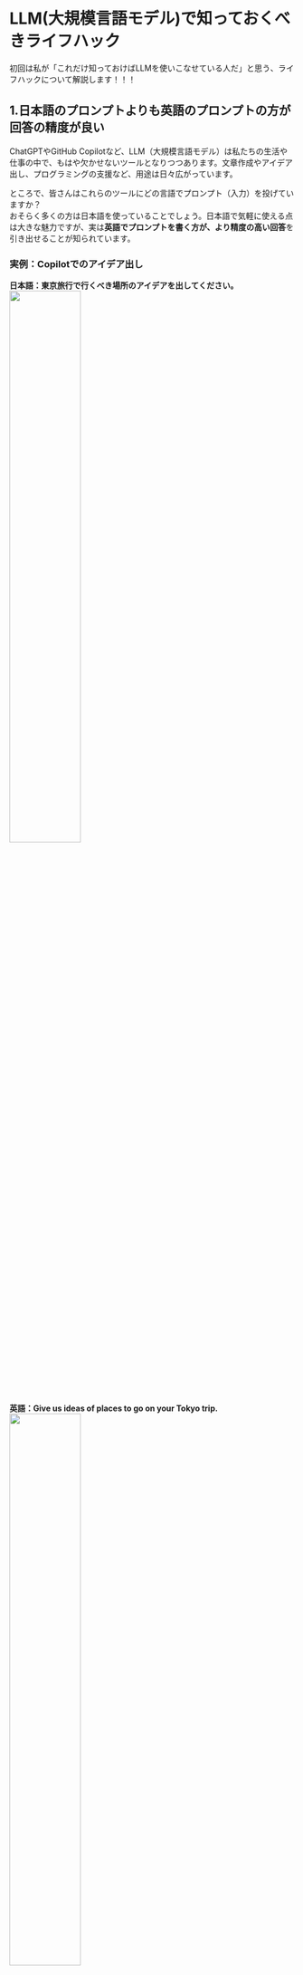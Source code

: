# LLM(大規模言語モデル)で知っておくべきライフハック
初回は私が「これだけ知っておけばLLMを使いこなせている人だ」と思う、ライフハックについて解説します！！！

## 1.日本語のプロンプトよりも英語のプロンプトの方が回答の精度が良い
ChatGPTやGitHub Copilotなど、LLM（大規模言語モデル）は私たちの生活や仕事の中で、もはや欠かせないツールとなりつつあります。文章作成やアイデア出し、プログラミングの支援など、用途は日々広がっています。  

ところで、皆さんはこれらのツールにどの言語でプロンプト（入力）を投げていますか？  
おそらく多くの方は日本語を使っていることでしょう。日本語で気軽に使える点は大きな魅力ですが、実は**英語でプロンプトを書く方が、より精度の高い回答**を引き出せることが知られています。  

### 実例：Copilotでのアイデア出し  

**日本語：東京旅行で行くべき場所のアイデアを出してください。**  
<img src = "https://github.com/user-attachments/assets/5566fcfe-6f43-4c6d-a15a-27eecfdf13df" width = 50%>

**英語：Give us ideas of places to go on your Tokyo trip.**  
<img src = "https://github.com/user-attachments/assets/46699cc4-3fe7-404e-911d-fdab96dd8c13" width = 50%>

いかがでしょうか。  
日本語でのプロンプトではざっくりとした情報を教えてくれますが、英語の方がより具体的・詳細かつ多くの引用情報を元に出力してくれます。  
プロンプトから得られる意図としては、行くべき場所として具体的なものを求めていると感じられますので、英語の方が高い精度でプロンプトを読み取ってくれていませんか？  

これはなぜでしょうか？  

私はこれに二つの理由があると考えています。

---
### ①英語の方が学習データが多い
LLMの学習データはネット上にある膨大な量の文書データから構成されています。  
例えば、Google検索やWikipedia等です。  
身近なwikipediaでは日本語よりも明らかに英語の記事のほうが多いですよね！  
つまり学習データの大半は英語で構成されています。  
英語で入力されたプロンプトの方が、モデルにとって「自然で理解しやすい」構造になっており、その分的確な文脈把握や推論が行われやすくなっています。

---
### ②日本語が難しすぎる
日本語は難しすぎるというのもあります。
例えば、英語で”I”とは自分自身を指す一人称ですが、同じ意味を示す言葉が日本語では”わたし、私、わし、俺、僕、拙者、我”などなど枚挙に暇がないほどたくさんあります。  
自然言語処理においては文章の持つ意味を我々のようには扱えませんので、これらに関連はあってもうまく学習させることが難しいと言われています。  

他には、日本語には単語の間に**空白**がありませんよね。  
英語は単語の間にスペースがあるので一つの単語がどこからどこまでか分かり易いですが、日本語にはそのようなシステムはありません。  
自然言語処理では単語間の関連を学習するので、そもそも文章を単語に分割する(**Tokenize**)という処理が必要になります。  
これが中々面倒かつ精度が低いという問題があります。  
英語ではそもそもこんな処理を行わなくても空白が単語がどこからどこまでかを規定してくれるのでわかりやすいんですよね！  

よって、比較的分かり易い英語の方がモデルとしての完成度が高いというわけです！

-------
### 実用的なハック：英語が苦手でも大丈夫！
「英語で書いたほうがいいのは分かったけど、自信がない…」という方も多いかもしれません。  
そんなときは、まず日本語で書いてから、それをChatGPTやDeepLに英訳してもらうという方法がおすすめです。  

例：

> 日本語：「子育て中のママ向けの時短レシピアプリのアイデアを出して」  
> → ChatGPTやDeepL,Google翻訳で英語にする  
> → 英語に変換されたプロンプトで再度アイデアを求める  

これだけでも出力の質がグッと向上します。


## 2.曖昧な質問より「役割＋目的＋条件」を明確にすると効果倍増！
LLMを上手に使うためにはプロンプトにも工夫をします。  
これは英語でプロンプトを書くというだけでなく、**どんな役割をAIに持たせたいか**を明確にすることです！  
ChatGPTやCopilotはあなたのバックグラウンドを全く知りません。  
にも拘わらず、それをあたかも当たり前のようにプロンプトせず、アイデア出しを依頼してもなかなか思う様な出力はしてくれません。  
そこで、漠然とした指示よりも、**具体的な役割・目的・制約条件**を与えましょう。  
そうすると、より精度の高い応答が得られます。  

悪い例：  
　「いい感じの研究テーマを考えて」  
 >  × 「いい感じ」ってどういう意味？目新しさがあるということ？それとも社会に役立つということ？  
 >  × 「研究テーマ」ってどの分野の？社会学？生物学？宇宙工学？  
 >  ×　｢考えて｣というのは漠然とし過ぎていないか？どの様な情報が欲しいのか？  


良い例：  
　「あなたは○○株式会社の研究員です。△△の分野において□□をターゲットとした、食品に実装できる成分の研究を行いたいと考えています。最新の研究論文を元に新規性の高い研究テーマとその概要をいくつか提案してください。」  
 >  ✓ どんな研究テーマを提案してほしいか明確  
 >  ✓ 相手に持たせる役割が明瞭で具体的    
 >  ✓ 出力してほしい情報を宣言している

ここに使いやすいプロンプトフォーマットを置いておきますね  

```
あなたは[役割]です。以下の[目的]で、[条件]を守りながら、[出力形式]で答えてください。
目的：[例：就活用の自己PRを作成する]
条件：[例：200文字以内、ポジティブな印象、簡潔に]
出力形式：[例：箇条書き、ストーリースタイル、表形式など]
```

-------
### 実用的なハック：役割の粒度は？
LLMに何らかの役割を与えるとき、その内容を細かくしすぎるのも考え物です。  
例えば、あなたがある会社で遺伝子工学の研究を行っており、**全く新しい**分野での研究アイデアを模索しているとしましょう。  
そんな時に「あなたは○○株式会社での遺伝子工学者です。」とプロンプトしてしまうと、「○○株式会社」や「遺伝子工学」という単語に引っ張られた出力をしてしまうことでしょう。  


なので、与える役割は欲しい情報がどの程度入力した単語と関連するかも考えましょう。  
例えば、「○○株式会社」が化学メーカーなら「化学メーカー」と入力し、「遺伝子工学者」は「研究者」と言い換えれば視野を拡げた出力をしてくれます。

つまり、与える情報の粒度は細かければ細かいほどいいというわけではなく、**必要な情報が与えられる最大限の大きさ**と考えましょう！！！  

---
## 3. 長文の資料は「段階的プロンプト」で入力したほうがいい
ChatGPTやCopilotとは会話しながらほしい情報を出力させるようにしましょう。  
欲しい情報の粒度が細かすぎるあまり一度のプロンプト量が多くなってしまう事や、要約させたい文章量が多すぎるというのはLLMの初心者にはありがちです。~~僕は初心者じゃないのでしません！！！~~  
あまりにも長すぎると本当に必要な情報が抜け落ちてしまうことがあります。  
特に精度の高い文章要約を求める際には一度にすべての情報を入れるのではなく、3~4パラグラフずつ要約させましょう。  
そして最後に全体を要約させれば、正確で網羅的な要約を出力してくれるはずです！  

粒度の細かい情報を出力させるときにも役割や目的・制約条件を小出しにするのも有効です！  
また、出力が思ったようなものでない場合にも、それを修正するように働きかけてみましょう。  

### 実例：長文の要約
「吾輩は猫である」の内容を要約したい！とあなたが思ったとします。  

悪い例：  
　「一　吾輩は猫である。---中略---ありがたいありがたい。を要約してください。」   
 >  × プロンプトが長すぎる  
 >  × これでは全体の要約とはならず、一部の情報に偏重する可能性がある     

良い例：  
　「一　吾輩は猫である。---後略--- を要約してください」    
 　｢二　吾輩は新年来多少有名になったので、猫ながらちょっと鼻が高く感ぜらるるのはありがたい。---後略---　を要約してください｣    
  ･･･  
  「以上１１章の起承転結を纏めてください」  
 >  ✓ 長すぎる文章を断片化   
 >  ✓ 最後にパラグラフごとの要約を要約することで全体を踏まえた出力が可能になる  


特に、実験手法やストーリーを理解したい論文要約を行う際にはセクションやパラグラフごとにプロンプトすることが有効です！  
研究全体について細かくメモリに記録してくれるため、より高い精度で要約してくれます！


------


## 4. 画像でプロンプトを行ってもいい
プロンプトは必ずしも言語化しなくてはならないということはありません。  
昨今のLLMの進化により、画像を入力することも可能になっています。  

手持ちの表や図について聞きたいのに、なかなか言語化が難しく、ChatGPTやCopilotの使用をあきらめた経験はありませんか？  
そんなときには画像で入力することも視野に入れてみましょう。  

言葉よりも解像度は下がってしまうかもしれませんが、想像以上に理解してくれますよ！  

---
### 実例１：複雑な図表のまとめ
例えば、PI3K-Akt signal pathwayの画像をここに示します。  
<img src= "https://github.com/user-attachments/assets/1a5be90d-904c-4a9e-91c1-59b060dd005b" width = 50%>  
([https://jp.sinobiological.com/pathways/akt-signaling-pathway]　より引用)  
PI3K-Akt signal pathwayは非常に基本的な細胞増殖やタンパク質合成に関連する経路ではありますが、ここに記されているすべての情報をプロンプトするのは現実的とは到底思えませんよね...  

では実際にCopilotにプロンプトしてみましょう。  
プロンプト：**[画像] この画像の内容についてまとめてください**  
今回は、そもそも生物学の画像かどうかまで判断できるということを示したいので言葉は最小限にしました！  
<img src = "https://github.com/user-attachments/assets/29bae518-f28a-4ae6-97e2-28b05c7aa5f6" width = 50%>  

いかがでしょうか。  
画像が何の分野について書かれているか、それが何を意味しているかを完璧に把握し、それの内容について解説してくれました！  
ありがたいですね...  

---
### 実例２：作成中の図表の客観的な評価
他にも、あなたがもしパワポ等でFigureを作製している中で、それの視認性がわからないということに出くわしたとしましょう。  
そんな時にも、修正案や**修正後の画像**も出力してくれるんです！  

例えば、視認性が明らかに悪いパワポをここに示します。  
<img src = "https://github.com/user-attachments/assets/f6e098cc-9659-4e7c-8652-c4391b7ab982" width = 50%>  
これをCopilotにプロンプトし、視認性が悪いと思われたら修正してもらいましょう。  

プロンプト：**[画像] こちらは現在作成中のパワーポイントの雛形です。視認性に問題はないでしょうか。問題がある場合には視認性がよくなるようにどのようにすればよいかの案と、それを満たした雛形の例を画像として出力してください。**  

<details><summary>出力</summary>
画像を確認したところ、以下の視認性に関するポイントが見受けられました：

---

### 🔍 **視認性の評価**

#### ✅ 良い点：
- 箇条書きが整っており、情報が整理されている。
- レイアウトがシンプルで、内容に集中しやすい。

#### ⚠️ 改善が必要な点：
1. **フォントサイズと種類**  
   → 現在のフォントサイズがやや小さく、遠くからの視認性が低い可能性があります。  
   → フォント種類も視認性の高い「メイリオ」や「游ゴシック」などに変更すると効果的です。

2. **色のコントラスト**  
   → 背景と文字色のコントラストが弱い場合、読みづらくなります。  
   → 白背景に黒文字、または濃い背景に白文字など、明確なコントラストを推奨します。

3. **余白と行間**  
   → 行間が詰まりすぎていると、情報が密集して見えるため、適度な余白を設けると視認性が向上します。

4. **タイトルや強調の工夫**  
   → スライドのタイトルが目立っていないため、フォントサイズや色で強調すると良いです。

---

### 💡 **改善案のまとめ**
- フォントサイズ：最低でも24pt以上
- フォント種類：メイリオ、游ゴシックなど
- 色使い：背景と文字のコントラストを強く
- 行間：1.5倍程度に設定
- タイトル：太字＋色変更で強調

---

次に、これらの改善案を反映した雛形の例を画像として生成します。少々お待ちください。

こちらが、視認性を高めるための改善案を反映したパワーポイント雛形の例です。画像の生成が完了するまで少々お待ちください。  
<img src = "https://github.com/user-attachments/assets/e5ef49d9-c786-447c-9a30-a1cfb9ef8e27" width = 50%>

</details>

---  

いかがでしょうか。  
明らかに悪いコントラストだけでなく、視認性の問題としてフォントなどの要素も取り上げてくれました。  
さらに、それらの改善案を反映したパワポの画像までわかりやすく示してくれています！  

少し前までは画像の認識能はあまり高くなかったのですが、現在では考えられないほど高くなっています！！！  

このように、プロンプトは必ずしも言葉である必要はなく、画像での入力も選択肢の一つとして強力であることが伺えるかと思います！


## 5. ペルソナを与えることで回答スタイルを変化させられる
ChatGPTやCopilotで得られた回答が自分にはわかりづらかったり、専門用語が多すぎると感じたことはありませんか？  
LLMとのコミュニケーションを行う際には、相手に任意の**ペルソナ**を与えることができるんです！  

ペルソナとは、【2.曖昧な質問より「役割＋目的＋条件」を明確にすると効果倍増！】でも挙げた、持たせたい役割とほぼ同じと考えてもらってもいいですが、ここでは**出力形式を変えさせる**ための役割と考えてください。  

門外漢の分野ってどうしても難しい専門用語が多くて、なかなかわかりやすい説明は得られにくいもの。でも、**ペルソナを指定することで、LLMの語り口や説明の深さをコントロールすることができる**んです。

たとえば、以下のようなペルソナを指定してみましょう：

---

### ペルソナ指定の具体例

| 目的 | 指定するペルソナ | 効果 |
|------|------------------|------|
| 難しい内容をやさしく知りたい | 「小学生に教える先生として説明して」 | 専門用語を避け、たとえ話を交えて説明してくれる |
| 専門的な視点がほしい | 「大学教授として解説してください」 | 詳細で学術的な説明が得られる |
| 実務的なアドバイスがほしい | 「現場経験10年のエンジニアとして答えて」 | 実践的で現実的な視点が得られる |
| ユーモアがほしい | 「漫才師のように面白く説明して」 | 笑いを交えた軽快な説明になる |
| 相談に乗ってほしい | 「親身なカウンセラーとして話を聞いて」 | 共感的でやさしい語り口になる |


### ペルソナ指定のコツ

- **「あなたは〇〇です」**　という形で始めると効果的。
- **専門性・立場・性格**などを組み合わせると、より細かく調整可能。
  - 例：「優しくて親しみやすいIT講師として、初心者向けに説明してください」
- **出力形式と組み合わせる**とさらに便利。
  - 例：「あなたは中学生の理科の先生です。この内容を箇条書きで説明してください」


### 応用テクニック

- **複数のペルソナで比較**：「専門家と初心者、それぞれの視点で説明して」
- **ペルソナを変えて再質問**：「今度は別の立場で説明してもらえますか？」
- **キャラクター風に**：「ドラえもん風に説明して」「戦国武将っぽく語って」

このように、ペルソナを活用することで、**自分にとって最も理解しやすい形で情報を引き出すことができる**んです。  
LLMは「どんなふうに話してほしいか」を伝えることで、まるで話し相手を選べるような柔軟さを発揮します。  

---
### 実用的なハック：研究発表練習としても...？  
今やChatGPTやCopilotでは音声入力ができることをご存じですか？  
「音声入力なんていつ使うかわかんない」という方もいらっしゃることと思います。  
しかし、ペルソナ指定とうまく組み合わせることで、音声入力は研究発表やプレゼン練習の強力なツールになるんです！

たとえば、**「あなたは厳しい学会の審査員です。私の発表に対して質問してください。」** や **「あなたは生物学分野に疎い面接官です。私の発表に対して質問してください。」** とペルソナを指定し、音声入力で自分の研究内容を話します。  
すると、LLMがリアルタイムでフィードバックや質問を返してくれるんです！  

これをもとに改善提案などを受けることもできるので、研究発表の練習とブラッシュアップを一人で行うこともできちゃいます！！！  

これを応用し、
> ・英語での発表練習：「あなたは国際学会の審査員です。英語で発表しますので、発音や構成を評価してください。」  
> ・初心者向けの説明練習：「あなたは高校生です。この研究内容をわかりやすく説明できているか教えてください。」  
> ・時間制限付きプレゼン：「5分以内で説明します。時間内に収まっているか確認してください。」  

とペルソナ指定してみるのもいいですね。

社長や上長に発表する前には是非とも**優しい** LLMを使ってみてはいかがでしょうか。


===
## まとめ
1. LLMの機能をより強力に使うなら、英語でプロンプトする！
2. LLMでは「役割＋目的＋条件」を指定するとより精度が上がる！
3. 長文は一気にプロンプトしない！
4. 画像でもプロンプトできる！
5. ペルソナ指定し、回答条件を決める！
